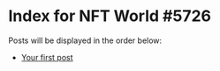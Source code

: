 # Index for NFT World #5726
Posts will be displayed in the order below:

- [Your first post](./001-first.md)

